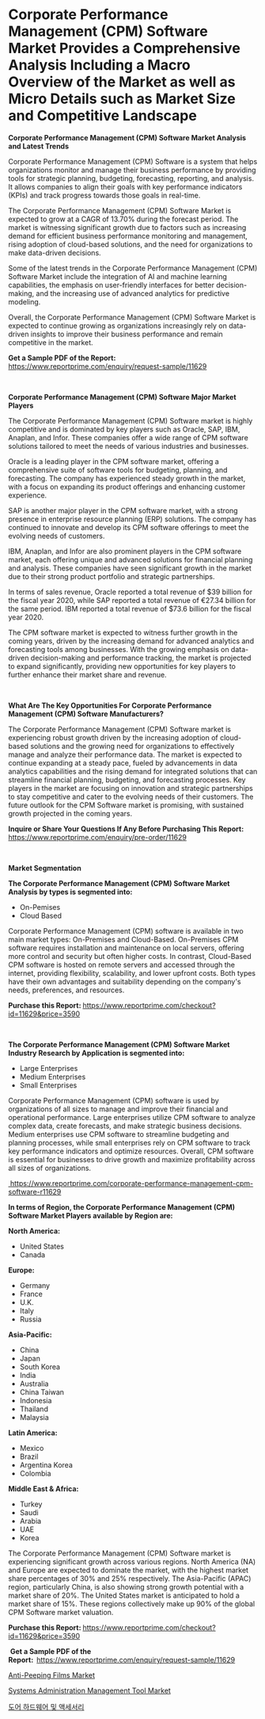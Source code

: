 <p><h1>Corporate Performance Management (CPM) Software Market Provides a Comprehensive Analysis Including a Macro Overview of the Market as well as Micro Details such as Market Size and Competitive Landscape</h1></p><p><strong>Corporate Performance Management (CPM) Software Market Analysis and Latest Trends</strong></p>
<p><p>Corporate Performance Management (CPM) Software is a system that helps organizations monitor and manage their business performance by providing tools for strategic planning, budgeting, forecasting, reporting, and analysis. It allows companies to align their goals with key performance indicators (KPIs) and track progress towards those goals in real-time.</p><p>The Corporate Performance Management (CPM) Software Market is expected to grow at a CAGR of 13.70% during the forecast period. The market is witnessing significant growth due to factors such as increasing demand for efficient business performance monitoring and management, rising adoption of cloud-based solutions, and the need for organizations to make data-driven decisions. </p><p>Some of the latest trends in the Corporate Performance Management (CPM) Software Market include the integration of AI and machine learning capabilities, the emphasis on user-friendly interfaces for better decision-making, and the increasing use of advanced analytics for predictive modeling.</p><p>Overall, the Corporate Performance Management (CPM) Software Market is expected to continue growing as organizations increasingly rely on data-driven insights to improve their business performance and remain competitive in the market.</p></p>
<p><strong>Get a Sample PDF of the Report:&nbsp;</strong> <a href="https://www.reportprime.com/enquiry/request-sample/11629">https://www.reportprime.com/enquiry/request-sample/11629</a></p>
<p>&nbsp;</p>
<p><strong>Corporate Performance Management (CPM) Software Major Market Players</strong></p>
<p><p>The Corporate Performance Management (CPM) Software market is highly competitive and is dominated by key players such as Oracle, SAP, IBM, Anaplan, and Infor. These companies offer a wide range of CPM software solutions tailored to meet the needs of various industries and businesses.</p><p>Oracle is a leading player in the CPM software market, offering a comprehensive suite of software tools for budgeting, planning, and forecasting. The company has experienced steady growth in the market, with a focus on expanding its product offerings and enhancing customer experience.</p><p>SAP is another major player in the CPM software market, with a strong presence in enterprise resource planning (ERP) solutions. The company has continued to innovate and develop its CPM software offerings to meet the evolving needs of customers.</p><p>IBM, Anaplan, and Infor are also prominent players in the CPM software market, each offering unique and advanced solutions for financial planning and analysis. These companies have seen significant growth in the market due to their strong product portfolio and strategic partnerships.</p><p>In terms of sales revenue, Oracle reported a total revenue of $39 billion for the fiscal year 2020, while SAP reported a total revenue of €27.34 billion for the same period. IBM reported a total revenue of $73.6 billion for the fiscal year 2020.</p><p>The CPM software market is expected to witness further growth in the coming years, driven by the increasing demand for advanced analytics and forecasting tools among businesses. With the growing emphasis on data-driven decision-making and performance tracking, the market is projected to expand significantly, providing new opportunities for key players to further enhance their market share and revenue.</p></p>
<p>&nbsp;</p>
<p><strong>What Are The Key Opportunities For Corporate Performance Management (CPM) Software Manufacturers?</strong></p>
<p><p>The Corporate Performance Management (CPM) Software market is experiencing robust growth driven by the increasing adoption of cloud-based solutions and the growing need for organizations to effectively manage and analyze their performance data. The market is expected to continue expanding at a steady pace, fueled by advancements in data analytics capabilities and the rising demand for integrated solutions that can streamline financial planning, budgeting, and forecasting processes. Key players in the market are focusing on innovation and strategic partnerships to stay competitive and cater to the evolving needs of their customers. The future outlook for the CPM Software market is promising, with sustained growth projected in the coming years.</p></p>
<p><strong>Inquire or Share Your Questions If Any Before Purchasing This Report:</strong> <a href="https://www.reportprime.com/enquiry/pre-order/11629">https://www.reportprime.com/enquiry/pre-order/11629</a></p>
<p>&nbsp;</p>
<p><strong>Market Segmentation</strong></p>
<p><strong>The Corporate Performance Management (CPM) Software Market Analysis by types is segmented into:</strong></p>
<p><ul><li>On-Pemises</li><li>Cloud Based</li></ul></p>
<p><p>Corporate Performance Management (CPM) software is available in two main market types: On-Premises and Cloud-Based. On-Premises CPM software requires installation and maintenance on local servers, offering more control and security but often higher costs. In contrast, Cloud-Based CPM software is hosted on remote servers and accessed through the internet, providing flexibility, scalability, and lower upfront costs. Both types have their own advantages and suitability depending on the company's needs, preferences, and resources.</p></p>
<p><strong>Purchase this Report:&nbsp;</strong><a href="https://www.reportprime.com/checkout?id=11629&price=3590">https://www.reportprime.com/checkout?id=11629&price=3590</a></p>
<p>&nbsp;</p>
<p><strong>The Corporate Performance Management (CPM) Software Market Industry Research by Application is segmented into:</strong></p>
<p><ul><li>Large Enterprises</li><li>Medium Enterprises</li><li>Small Enterprises</li></ul></p>
<p><p>Corporate Performance Management (CPM) software is used by organizations of all sizes to manage and improve their financial and operational performance. Large enterprises utilize CPM software to analyze complex data, create forecasts, and make strategic business decisions. Medium enterprises use CPM software to streamline budgeting and planning processes, while small enterprises rely on CPM software to track key performance indicators and optimize resources. Overall, CPM software is essential for businesses to drive growth and maximize profitability across all sizes of organizations.</p></p>
<p><a href="https://www.reportprime.com/corporate-performance-management-cpm-software-r11629">&nbsp;https://www.reportprime.com/corporate-performance-management-cpm-software-r11629</a></p>
<p><strong>In terms of Region, the Corporate Performance Management (CPM) Software Market Players available by Region are:</strong></p>
<p>
    <p> <strong> North America: </strong>
        <ul>
            <li>United States</li>
            <li>Canada</li>
        </ul>
        </p> 
    <p> <strong> Europe: </strong>
        <ul>
            <li>Germany</li>
            <li>France</li>
            <li>U.K.</li>
            <li>Italy</li>
            <li>Russia</li>
        </ul>
        </p> 
    <p> <strong> Asia-Pacific: </strong>
        <ul>
            <li>China</li>
            <li>Japan</li>
            <li>South Korea</li>
            <li>India</li>
            <li>Australia</li>
            <li>China Taiwan</li>
            <li>Indonesia</li>
            <li>Thailand</li>
            <li>Malaysia</li>
        </ul>
        </p> 
    <p> <strong> Latin America: </strong>
        <ul>
            <li>Mexico</li>
            <li>Brazil</li>
            <li>Argentina Korea</li>
            <li>Colombia</li>
        </ul>
        </p> 
    <p> <strong> Middle East & Africa: </strong>
        <ul>
            <li>Turkey</li>
            <li>Saudi</li>
            <li>Arabia</li>
            <li>UAE</li>
            <li>Korea</li>
        </ul>
    </p>
    </p>
<p><p>The Corporate Performance Management (CPM) Software market is experiencing significant growth across various regions. North America (NA) and Europe are expected to dominate the market, with the highest market share percentages of 30% and 25% respectively. The Asia-Pacific (APAC) region, particularly China, is also showing strong growth potential with a market share of 20%. The United States market is anticipated to hold a market share of 15%. These regions collectively make up 90% of the global CPM Software market valuation.</p></p>
<p><strong>Purchase this Report: </strong><a href="https://www.reportprime.com/checkout?id=11629&price=3590">https://www.reportprime.com/checkout?id=11629&price=3590</a></p>
<p>&nbsp;<strong>Get a Sample PDF of the Report:&nbsp;&nbsp;</strong><a href="https://www.reportprime.com/enquiry/request-sample/11629">https://www.reportprime.com/enquiry/request-sample/11629</a></p>
<p><strong></strong></p>
<p><p><a href="https://issuu.com/reportprime-2/docs/anti-peeping-films-market-size-2030.pptx">Anti-Peeping Films Market</a></p><p><a href="https://github.com/FassouRP/Market-Research-Report-List-4/blob/main/systems-administration-management-tool-market.md">Systems Administration Management Tool Market</a></p><p><a href="https://github.com/mpodehpw07370073/Market-Research-Report-List-2/blob/main/962006777052.md">도어 하드웨어 및 액세서리</a></p></p>